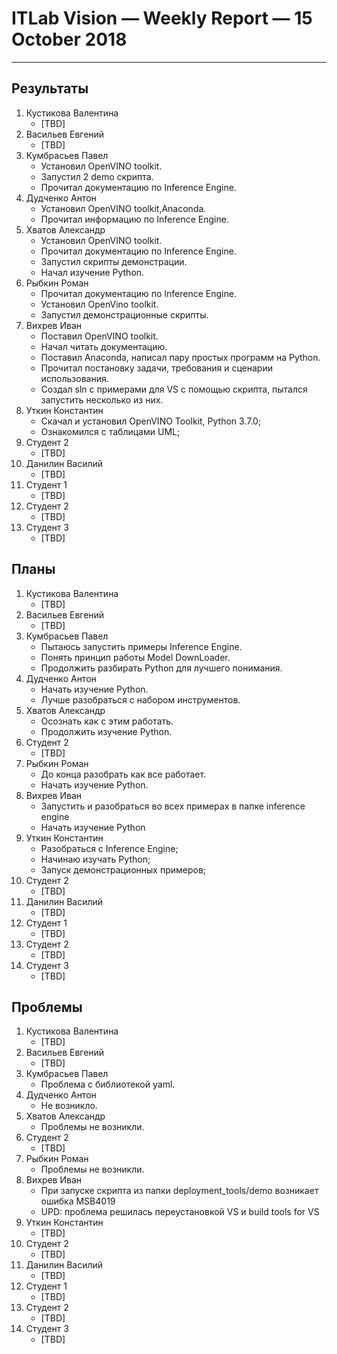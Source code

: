 ﻿# ITLab Vision — Weekly Report — 15 October 2018

----------------

## Результаты

  1. Кустикова Валентина
     - [TBD]
  1. Васильев Евгений
     - [TBD]
  1. Кумбрасьев Павел
     - Установил OpenVINO toolkit.
     - Запустил 2 demo скрипта.
     - Прочитал документацию по Inference Engine.
  1. Дудченко Антон
     - Установил OpenVINO toolkit,Anaconda.
     - Прочитал информацию по Inference Engine.
  1. Хватов Александр
     - Установил OpenVINO toolkit.
     - Прочитал документацию по Inference Engine.
     - Запустил скрипты демонстрации.
     - Начал изучение Python.
  1. Рыбкин Роман
     - Прочитал документацию по Inference Engine.
	 - Установил OpenVino toolkit.
	 - Запустил демонстрационные скрипты.
  1. Вихрев Иван
     - Поставил OpenVINO toolkit.
     - Начал читать документацию.
     - Поставил Anaconda, написал пару простых программ на Python.
     - Прочитал постановку задачи, требования и сценарии использования.
     - Создал sln c примерами для VS c помощью скрипта, пытался запустить несколько из них.
  1. Уткин Константин
     - Скачал и установил OpenVINO Toolkit, Python 3.7.0;
     - Ознакомился с таблицами UML;
  1. Студент 2
     - [TBD]
  1. Данилин Василий
     - [TBD]
  1. Студент 1
     - [TBD]
  1. Студент 2
     - [TBD]
  1. Студент 3
     - [TBD]

## Планы

  1. Кустикова Валентина
     - [TBD]
  1. Васильев Евгений
     - [TBD]
  1. Кумбрасьев Павел
     - Пытаюсь запустить примеры Inference Engine.
     - Понять принцип работы Model DownLoader.
     - Продолжить разбирать Python для лучшего понимания.
  1. Дудченко Антон
     - Начать изучение Python.
     - Лучше разобраться с набором инструментов.
  1. Хватов Александр
     - Осознать как с этим работать.
     - Продолжить изучение Python.
  1. Студент 2
     - [TBD]
  1. Рыбкин Роман
     - До конца разобрать как все работает.
	 - Начать изучение Python.
  1. Вихрев Иван
     - Запустить и разобраться во всех примерах в папке inference engine
     - Начать изучение Python
  1. Уткин Константин
     - Разобраться с Inference Engine;
     - Начинаю изучать Python;
     - Запуск демонстрационных примеров;
  1. Студент 2
     - [TBD]
  1. Данилин Василий
     - [TBD]
  1. Студент 1
     - [TBD]
  1. Студент 2
     - [TBD]
  1. Студент 3
     - [TBD]

## Проблемы

  1. Кустикова Валентина
     - [TBD]
  1. Васильев Евгений
     - [TBD]
  1. Кумбрасьев Павел
     - Проблема с библиотекой yaml.
  1. Дудченко Антон
     - Не возникло. 
  1. Хватов Александр
     - Проблемы не возникли.
  1. Студент 2
     - [TBD]
  1. Рыбкин Роман
     - Проблемы не возникли.
  1. Вихрев Иван
     - При запуске скрипта из папки deployment_tools/demo возникает ошибка MSB4019 
     - UPD: проблема решилась переустановкой VS и build tools for VS
  1. Уткин Константин
     - [TBD]
  1. Студент 2
     - [TBD]
  1. Данилин Василий
     - [TBD]
  1. Студент 1
     - [TBD]
  1. Студент 2
     - [TBD]
  1. Студент 3
     - [TBD]


<!-- LINKS -->
